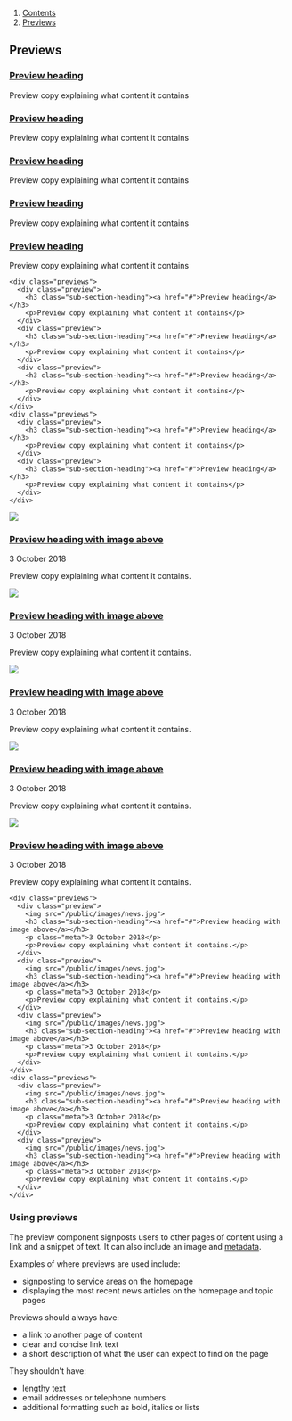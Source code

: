 <div class="breadcrumbs">
  <ol>
    <li><a href="/docs/core/contents">Contents</a></li>
    <li><a href="#">Previews</a></li>
  </ol>
</div>

## Previews

<div class="previews">
  <div class="preview">
    <h3 class="sub-section-heading"><a href="#">Preview heading</a></h3>
    <p>Preview copy explaining what content it contains</p>
  </div>
  <div class="preview">
    <h3 class="sub-section-heading"><a href="#">Preview heading</a></h3>
    <p>Preview copy explaining what content it contains</p>
  </div>
  <div class="preview">
    <h3 class="sub-section-heading"><a href="#">Preview heading</a></h3>
    <p>Preview copy explaining what content it contains</p>
  </div>
</div>
<div class="previews">
  <div class="preview">
    <h3 class="sub-section-heading"><a href="#">Preview heading</a></h3>
    <p>Preview copy explaining what content it contains</p>
  </div>
  <div class="preview">
    <h3 class="sub-section-heading"><a href="#">Preview heading</a></h3>
    <p>Preview copy explaining what content it contains</p>
  </div>
</div>

    <div class="previews">
      <div class="preview">
        <h3 class="sub-section-heading"><a href="#">Preview heading</a></h3>
        <p>Preview copy explaining what content it contains</p>
      </div>
      <div class="preview">
        <h3 class="sub-section-heading"><a href="#">Preview heading</a></h3>
        <p>Preview copy explaining what content it contains</p>
      </div>
      <div class="preview">
        <h3 class="sub-section-heading"><a href="#">Preview heading</a></h3>
        <p>Preview copy explaining what content it contains</p>
      </div>
    </div>
    <div class="previews">
      <div class="preview">
        <h3 class="sub-section-heading"><a href="#">Preview heading</a></h3>
        <p>Preview copy explaining what content it contains</p>
      </div>
      <div class="preview">
        <h3 class="sub-section-heading"><a href="#">Preview heading</a></h3>
        <p>Preview copy explaining what content it contains</p>
      </div>
    </div>

<div class="previews">
  <div class="preview">
    <img src="/public/images/news.jpg">
    <h3 class="sub-section-heading"><a href="#">Preview heading with image above</a></h3>
    <p class="meta">3 October 2018</p>
    <p>Preview copy explaining what content it contains.</p>
  </div>
  <div class="preview">
    <img src="/public/images/news.jpg">
    <h3 class="sub-section-heading"><a href="#">Preview heading with image above</a></h3>
    <p class="meta">3 October 2018</p>
    <p>Preview copy explaining what content it contains.</p>
  </div>
  <div class="preview">
    <img src="/public/images/news.jpg">
    <h3 class="sub-section-heading"><a href="#">Preview heading with image above</a></h3>
    <p class="meta">3 October 2018</p>
    <p>Preview copy explaining what content it contains.</p>
  </div>
</div>
<div class="previews">
  <div class="preview">
    <img src="/public/images/news.jpg">
    <h3 class="sub-section-heading"><a href="#">Preview heading with image above</a></h3>
    <p class="meta">3 October 2018</p>
    <p>Preview copy explaining what content it contains.</p>
  </div>
  <div class="preview">
    <img src="/public/images/news.jpg">
    <h3 class="sub-section-heading"><a href="#">Preview heading with image above</a></h3>
    <p class="meta">3 October 2018</p>
    <p>Preview copy explaining what content it contains.</p>
  </div>
</div>

    <div class="previews">
      <div class="preview">
        <img src="/public/images/news.jpg">
        <h3 class="sub-section-heading"><a href="#">Preview heading with image above</a></h3>
        <p class="meta">3 October 2018</p>
        <p>Preview copy explaining what content it contains.</p>
      </div>
      <div class="preview">
        <img src="/public/images/news.jpg">
        <h3 class="sub-section-heading"><a href="#">Preview heading with image above</a></h3>
        <p class="meta">3 October 2018</p>
        <p>Preview copy explaining what content it contains.</p>
      </div>
      <div class="preview">
        <img src="/public/images/news.jpg">
        <h3 class="sub-section-heading"><a href="#">Preview heading with image above</a></h3>
        <p class="meta">3 October 2018</p>
        <p>Preview copy explaining what content it contains.</p>
      </div>
    </div>
    <div class="previews">
      <div class="preview">
        <img src="/public/images/news.jpg">
        <h3 class="sub-section-heading"><a href="#">Preview heading with image above</a></h3>
        <p class="meta">3 October 2018</p>
        <p>Preview copy explaining what content it contains.</p>
      </div>
      <div class="preview">
        <img src="/public/images/news.jpg">
        <h3 class="sub-section-heading"><a href="#">Preview heading with image above</a></h3>
        <p class="meta">3 October 2018</p>
        <p>Preview copy explaining what content it contains.</p>
      </div>
    </div>

### Using previews

The preview component signposts users to other pages of content using a link and a snippet of text. It can also include an image and <a href="/docs/core/elements/meta">metadata</a>.

Examples of where previews are used include:
<ul>
  <li>signposting to service areas on the homepage</li>
  <li>displaying the most recent news articles on the homepage and topic pages</li>
</ul>
Previews should always have:
<ul>
  <li>a link to another page of content</li>
  <li>clear and concise link text</li>
  <li>a short description of what the user can expect to find on the page</li>
</ul>
They shouldn't have:
<ul>
  <li>lengthy text</li>
  <li>email addresses or telephone numbers</li>
  <li>additional formatting such as bold, italics or lists</li>
</ul>
